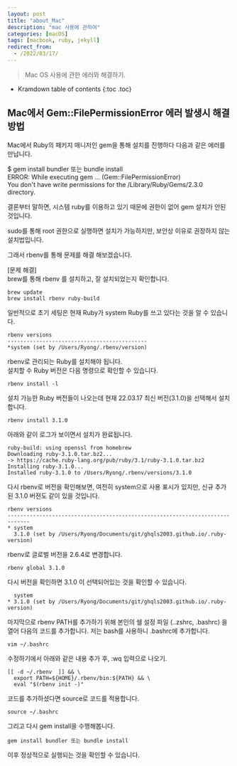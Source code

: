 ```yaml
---
layout: post
title: "about_Mac"
description: "mac 사용에 관하여"
categories: [macOS]
tags: [macbook, ruby, jekyll]
redirect_from:
  - /2022/03/17/
---
```


> Mac OS 사용에 관한 에러와 해결하기.

* Kramdown table of contents
{:toc .toc}

## Mac에서 Gem::FilePermissionError 에러 발생시 해결 방법

Mac에서 Ruby의 패키지 매니저인 gem을 통해 설치를 진행하다 다음과 같은 에러를 만납니다.

$ gem install bundler 또는 bundle install<br>
ERROR:  While executing gem ... (Gem::FilePermissionError)<br>
    You don't have write permissions for the /Library/Ruby/Gems/2.3.0 directory.<br>

결론부터 말하면, 시스템 ruby를 이용하고 있기 때문에 권한이 없어 gem 설치가 안된 것입니다.

sudo를 통해 root 권한으로 실행하면 설치가 가능하지만, 보안상 이유로 권장하지 않는 설치법입니다.

그래서 rbenv를 통해 문제를 해결 해보겠습니다.

[문제 해결]<br>
brew를 통해 rbenv 를 설치하고, 잘 설치되었는지 확인합니다.
~~~
brew update
brew install rbenv ruby-build
~~~

일반적으로 초기 세팅은 현재 Ruby가 system Ruby를 쓰고 있다는 것을 알 수 있습니다.
~~~
rbenv versions
--------------------------------------------
*system (set by /Users/Ryong/.rbenv/version)
~~~

rbenv로 관리되는 Ruby를 설치해야 됩니다.<br>
설치할 수 Ruby 버전은 다음 명령으로 확인할 수 있습니다.
~~~
rbenv install -l
~~~
설치 가능한 Ruby 버전들이 나오는데 현재 22.03.17 최신 버전(3.1.0)을 선택해서 설치합니다.
~~~
rbenv install 3.1.0
~~~
아래와 같이 로그가 보이면서 설치가 완료됩니다.
~~~
ruby-build: using openssl from homebrew
Downloading ruby-3.1.0.tar.bz2...
-> https://cache.ruby-lang.org/pub/ruby/3.1/ruby-3.1.0.tar.bz2
Installing ruby-3.1.0...
Installed ruby-3.1.0 to /Users/Ryong/.rbenv/versions/3.1.0
~~~
다시 rbenv로 버전을 확인해보면, 여전히 system으로 사용 표시가 있지만, 신규 추가된 3.1.0 버젼도 같이 있을 것입니다.
~~~
rbenv versions
-----------------------------------------------------------------------------
* system
  3.1.0 (set by /Users/Ryong/Documents/git/ghqls2003.github.io/.ruby-version)
~~~
rbenv로 글로벌 버전을 2.6.4로 변경합니다.
~~~
rbenv global 3.1.0
~~~
다시 버전을 확인하면 3.1.0 이 선택되어있는 것을 확인할 수 있습니다.
~~~
  system
* 3.1.0 (set by /Users/Ryong/Documents/git/ghqls2003.github.io/.ruby-version)
~~~
마지막으로 rbenv PATH를 추가하기 위해 본인의 쉘 설정 파일 (..zshrc, .bashrc) 을 열어 다음의 코드를 추가합니다.
저는 bash를 사용하니 .bashrc에 추가합니다.
~~~
vim ~/.bashrc
~~~
수정하기에서 아래와 같은 내용 추가 후, :wq 입력으로 나오기.
~~~
[[ -d ~/.rbenv  ]] && \
  export PATH=${HOME}/.rbenv/bin:${PATH} && \
  eval "$(rbenv init -)"
~~~
코드를 추가하셨다면 source로 코드를 적용합니다.
~~~
source ~/.bashrc
~~~
그리고 다시 gem install을 수행해봅니다.
~~~
gem install bundler 또는 bundle install
~~~
이후 정상적으로 실행되는 것을 확인할 수 있습니다.
